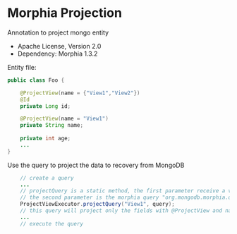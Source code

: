 # Morphia Projection
Annotation to project mongo entity

- Apache License, Version 2.0
- Dependency: Morphia 1.3.2

Entity file:
```java
public class Foo {

    @ProjectView(name = {"View1","View2"})
    @Id
    private Long id;

    @ProjectView(name = "View1")
    private String name;
    
    private int age;
    ...
}
```

Use the query to project the data to recovery from MongoDB
```java
    // create a query
    ...
    // projectQuery is a static method, the first parameter receive a view defined on the entity
    // the second parameter is the morphia query "org.mongodb.morphia.query.Query"
    ProjectViewExecutor.projectQuery("View1", query); 
    // this query will project only the fields with @ProjectView and name that contains "View1"
    ...
    // execute the query
```
